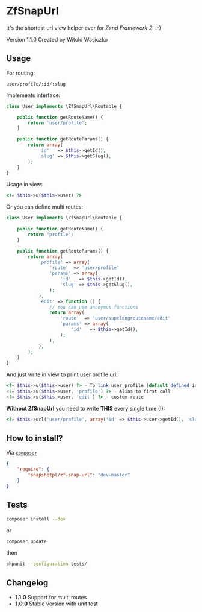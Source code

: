 ZfSnapUrl
=========
It's the shortest url view helper ever for *Zend Framework 2*! :-)

Version 1.1.0 Created by Witold Wasiczko

Usage
-----
For routing:

    user/profile/:id/:slug

Implements interface:
```php
class User implements \ZfSnapUrl\Routable {

    public function getRouteName() {
        return 'user/profile';
    }

    public function getRouteParams() {
        return array(
            'id'   => $this->getId(),
            'slug' => $this->getSlug(),
        );
    }
}
```

Usage in view:
```php
<?= $this->u($this->user) ?>
```

Or you can define multi routes:
```php
class User implements \ZfSnapUrl\Routable {

    public function getRouteName() {
        return 'profile';
    }

    public function getRouteParams() {
        return array(
            'profile' => array(
                'route'  => 'user/profile'
                'params' => array(
                    'id'   => $this->getId(),
                    'slug' => $this->getSlug(),
                );
            ),
            'edit' => function () {
                // You can use anonymus functions
                return array(
                    'route'  => 'user/supelongroutename/edit'
                    'params' => array(
                        'id'   => $this->getId(),
                    );
                ),
            },
        );
    }
}
```

And just write in view to print user profile url:
```php
<?= $this->u($this->user) ?> - To link user profile (default defined in getRouteName())
<?= $this->u($this->user, 'profile') ?> - Alias to first call
<?= $this->u($this->user, 'edit') ?> - custom route
```

**Without ZfSnapUrl** you need to write **THIS** every single time (!):
```php
<?= $this->url('user/profile', array('id' => $this->user->getId(), 'slug' => $this->user->getSlug())) ?>
```

How to install?
---------------
Via [`composer`](https://getcomposer.org/)
```json
{
    "require": {
        "snapshotpl/zf-snap-url": "dev-master"
    }
}
```

Tests
-----

```sh
composer install --dev
```

or

```sh
composer update
```

then

```sh
phpunit --configuration tests/
```

Changelog
---------
* **1.1.0** Support for multi routes
* **1.0.0** Stable version with unit test
